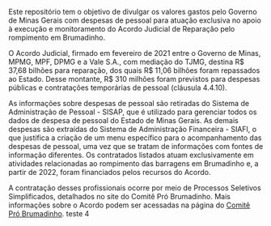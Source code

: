 Este repositório tem o objetivo de divulgar os valores gastos pelo Governo de Minas Gerais com despesas de pessoal para atuação exclusiva no apoio à execução e monitoramento do Acordo Judicial de Reparação pelo rompimento em Brumadinho.

O Acordo Judicial, firmado em fevereiro de 2021 entre o Governo de Minas, MPMG, MPF, DPMG e a Vale S.A., com mediação do TJMG, destina R$ 37,68 bilhões para reparação, dos quais R$ 11,06 bilhões foram repassados ao Estado. Desse montante, R$ 310 milhões foram previstos para despesas públicas e contratações temporárias de pessoal (cláusula 4.4.10).

As informações sobre despesas de pessoal são retiradas do Sistema de Administração de Pessoal - SISAP, que é utilizado para gerenciar todos os dados de despesa de pessoal do Estado de Minas Gerais. As demais despesas são extraídas do Sistema de Administração Financeira - SIAFI, o que justifica a criação de um menu específico para o acompanhamento das despesas de pessoal, uma vez que se tratam de informações com fontes de informação diferentes. Os contratados listados atuam exclusivamente em atividades relacionadas ao rompimento das barragens em Brumadinho e, a partir de 2022, foram financiados pelos recursos do Acordo.

A contratação desses profissionais ocorre por meio de Processos Seletivos Simplificados, detalhados no site do Comitê Pró Brumadinho. Mais informações sobre o Acordo podem ser acessadas na página do [Comitê Pró Brumadinho](https://www.mg.gov.br/pro-brumadinho). teste 4

